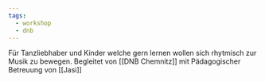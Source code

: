 ```yaml
---
tags:
  - workshop
  - dnb
---
```


Für Tanzliebhaber und Kinder welche gern lernen wollen sich rhytmisch zur Musik zu bewegen. Begleitet von [[DNB Chemnitz]] mit Pädagogischer Betreuung von [[Jasi]]